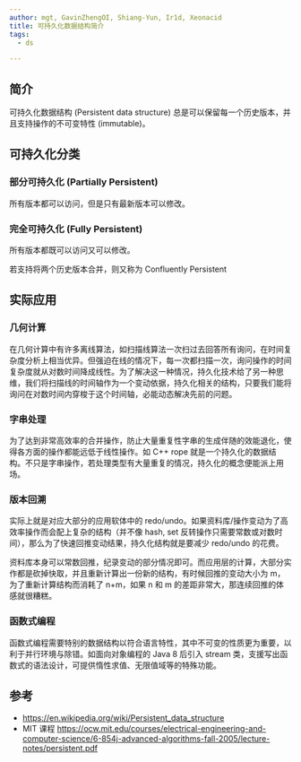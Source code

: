```yaml
---
author: mgt, GavinZhengOI, Shiang-Yun, Ir1d, Xeonacid
title: 可持久化数据结构简介
tags:
  - ds

---
```


## 简介

可持久化数据结构 (Persistent data structure) 总是可以保留每一个历史版本，并且支持操作的不可变特性 (immutable)。

## 可持久化分类

### 部分可持久化 (Partially Persistent)

所有版本都可以访问，但是只有最新版本可以修改。

### 完全可持久化 (Fully Persistent)

所有版本都既可以访问又可以修改。

若支持将两个历史版本合并，则又称为 Confluently Persistent

## 实际应用

### 几何计算

在几何计算中有许多离线算法，如扫描线算法一次扫过去回答所有询问，在时间复杂度分析上相当优异。但强迫在线的情况下，每一次都扫描一次，询问操作的时间复杂度就从对数时间降成线性。为了解决这一种情况，持久化技术给了另一种思维，我们将扫描线的时间轴作为一个变动依据，持久化相关的结构，只要我们能将询问在对数时间内穿梭于这个时间轴，必能动态解决先前的问题。

### 字串处理

为了达到非常高效率的合并操作，防止大量重复性字串的生成伴随的效能退化，使得各方面的操作都能远低于线性操作。如 C++ rope 就是一个持久化的数据结构。不只是字串操作，若处理类型有大量重复的情况，持久化的概念便能派上用场。

### 版本回溯

实际上就是对应大部分的应用软体中的 redo/undo。如果资料库/操作变动为了高效率操作而会配上复杂的结构（并不像 hash, set 反转操作只需要常数或对数时间），那么为了快速回推变动结果，持久化结构就是要减少 redo/undo 的花费。

资料库本身可以常数回推，纪录变动的部分情况即可。而应用层的计算，大部分实作都是砍掉快取，并且重新计算出一份新的结构，有时候回推的变动大小为 m，为了重新计算结构而消耗了 n+m，如果 n 和 m 的差距非常大，那连续回推的体感就很糟糕。

### 函数式编程

函数式编程需要特别的数据结构以符合语言特性，其中不可变的性质更为重要，以利于并行环境与除错。如面向对象编程的 Java 8 后引入 stream 类，支援写出函数式的语法设计，可提供惰性求值、无限值域等的特殊功能。

## 参考

*   <https://en.wikipedia.org/wiki/Persistent_data_structure>
*   MIT 课程 <https://ocw.mit.edu/courses/electrical-engineering-and-computer-science/6-854j-advanced-algorithms-fall-2005/lecture-notes/persistent.pdf>
